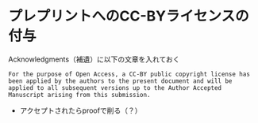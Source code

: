 # プレプリントへのCC-BYライセンスの付与

Acknowledgments（補遺）に以下の文章を入れておく

``````
For the purpose of Open Access, a CC-BY public copyright license has been applied by the authors to the present document and will be applied to all subsequent versions up to the Author Accepted Manuscript arising from this submission.
``````

- アクセプトされたらproofで削る（？）
